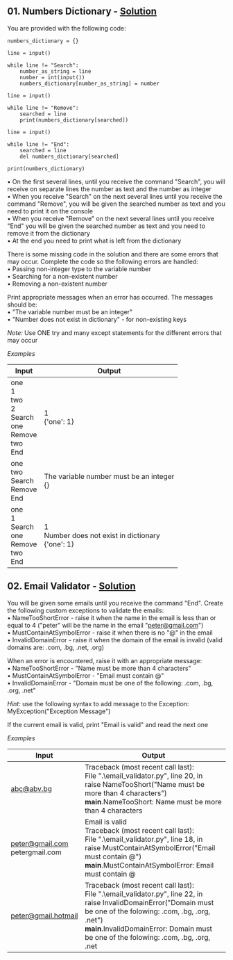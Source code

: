 ## **01. Numbers Dictionary -** [Solution](https://github.com/elenaborisova/Python-Advanced/blob/main/17.%20Error%20Handling%20-%20Exercise/01_numbers_dictionary.py)
You are provided with the following code:

    numbers_dictionary = {}
    
    line = input()
    
    while line != "Search":
        number_as_string = line
        number = int(input())
        numbers_dictionary[number_as_string] = number
    
    line = input()
    
    while line != "Remove":
        searched = line
        print(numbers_dictionary[searched])
        
    line = input()
    
    while line != "End":
        searched = line
        del numbers_dictionary[searched]
    
    print(numbers_dictionary)


•	On the first several lines, until you receive the command "Search", you will receive on separate lines the number as text and the number as integer  
•	When you receive "Search" on the next several lines until you receive the command "Remove", you will be given the searched number as text and you need to print it on the console  
•	When you receive "Remove" on the next several lines until you receive "End" you will be given the searched number as text and you need to remove it from the dictionary  
•	At the end you need to print what is left from the dictionary  

There is some missing code in the solution and there are some errors that may occur. Complete the code so the following errors are handled:  
•	Passing non-integer type to the variable number  
•	Searching for a non-existent number  
•	Removing a non-existent number  

Print appropriate messages when an error has occurred. The messages should be:  
•	"The variable number must be an integer"  
•	"Number does not exist in dictionary" - for non-existing keys  

*Note:* Use ONE try and many except statements for the different errors that may occur  

*Examples*

|       Input       |      Output       |
|-------------------|-------------------|
|one<br>1<br>two<br>2<br>Search<br>one<br>Remove<br>two<br>End  |1<br>{'one': 1}         |
|one<br>two<br>Search<br>Remove<br>End                  |The variable number must be an integer<br>{}                  |
|one<br>1<br>Search<br>one<br>Remove<br>two<br>End      |1<br>Number does not exist in dictionary<br>{'one': 1}        | 



## **02. Email Validator -** [Solution](https://github.com/elenaborisova/Python-Advanced/blob/main/17.%20Error%20Handling%20-%20Exercise/02_email_validator.py)
You will be given some emails until you receive the command "End". Create the following custom exceptions to validate the emails:  
•	NameTooShortError - raise it when the name in the email is less than or equal to 4 ("peter" will be the name in the email "peter@gmail.com")  
•	MustContainAtSymbolError - raise it when there is no "@" in the email  
•	InvalidDomainError - raise it when the domain of the email is invalid (valid domains are: .com, .bg, .net, .org)

When an error is encountered, raise it with an appropriate message:  
•	NameTooShortError - "Name must be more than 4 characters"  
•	MustContainAtSymbolError - "Email must contain @"  
•	InvalidDomainError - "Domain must be one of the following: .com, .bg, .org, .net"

*Hint:* use the following syntax to add message to the Exception: MyException("Exception Message")

If the current email is valid, print "Email is valid" and read the next one

*Examples*

|       Input       |      Output       |
|-------------------|-------------------|
|abc@abv.bg          |Traceback (most recent call last):<br>  File ".\email_validator.py", line 20, in <module><br>    raise NameTooShort("Name must be more than 4 characters")<br>__main__.NameTooShort: Name must be more than 4 characters     |
|peter@gmail.com<br>petergmail.com                  |Email is valid<br>Traceback (most recent call last):<br>  File ".\email_validator.py", line 18, in <module><br>    raise MustContainAtSymbolError("Email must contain @")<br>__main__.MustContainAtSymbolError: Email must contain @     |
|peter@gmail.hotmail    |Traceback (most recent call last):<br>  File ".\email_validator.py", line 22, in <module><br>    raise InvalidDomainError("Domain must be one of the folowing: .com, .bg, .org, .net")<br>__main__.InvalidDomainError: Domain must be one of the folowing: .com, .bg, .org, .net     | 
